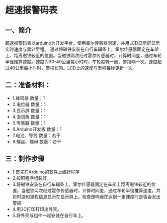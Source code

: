 
# 超速报警码表
## 一、简介
超速报警码表以arduino为开发平台，使用霍尔传感器测速，并用LCD显示屏显示实时速度与累计里程。 通过将磁铁安装在自行车辐条上，霍尔传感器固定在车架上、距离磁铁较近的位置。当磁铁两次经过霍尔传感器时，计算时间差，通过车轮半径推算速度。速度为30-40公里每小时时，车轮每转一圈，警报响一次。速度超过40公里每小时时，警报长鸣。LCD上的速度与里程每秒更新一次。
## 二：准备材料：
* 1.蜂鸣器 数量：1  
* 2.电位器 数量：1
* 3.显示屏 数量：1
* 4.面包板 数量：1
* 5.传感器 数量：1
* 6.Arduino开发板 数量：1
* 7.电池、导线 数量：若干
* 8.螺丝、螺母 数量：若干
## 三：制作步骤
* 1.首先在Arduino的软件上编好程序
* 2.按照程序组装好
* 3.将磁铁安装在自行车辐条上，霍尔传感器固定在车架上距离磁铁较近的位置。当磁铁两次经过霍尔传感器时，计算时间差，通过车轮半径推算速度。并将时速和里程信息显示在显示屏上。检查蜂鸣器在达到一定速度时是否会发出警报
* 4.用3D打印打印出外壳。
* 5.将外壳与组件一起安装在自行车上。
